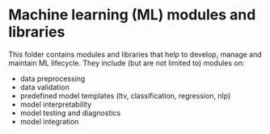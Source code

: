 # Machine learning (ML) modules and libraries

This folder contains modules and libraries that help to develop, manage and
maintain ML lifecycle. They include (but are not limited to) modules on:

- data preprocessing
- data validation
- predefined model templates (ltv, classification, regression, nlp)
- model interpretability
- model testing and diagnostics
- model integration
